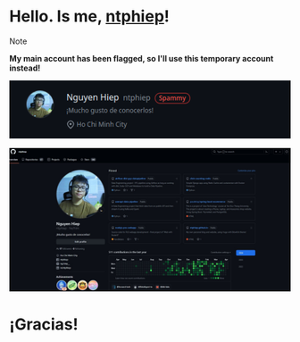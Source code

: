 # Hello. Is me, [ntphiep](https://github.com/ntphiep)!

> [!NOTE]  
> **My main account has been flagged, so I'll use this temporary account instead!**

![alt text](image.png)

![alt text](img.png)



# ¡Gracias!
